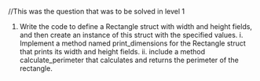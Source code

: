 //This was the question that was to be solved in level 1

1. Write the code to define a Rectangle struct with width and height fields, and then create
an instance of this struct with the specified values.
i. Implement a method named print_dimensions for the Rectangle struct that prints
its width and height fields.
ii. include a method calculate_perimeter that calculates and returns the perimeter of
the rectangle.